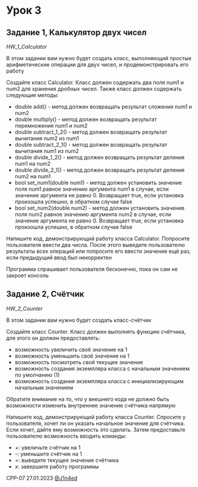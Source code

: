 # Урок 3
## Задание 1, Калькулятор двух чисел
*HW_1_Calculator*

В этом задании вам нужно будет создать класс, выполняющий простые арифметические операции для двух чисел, и продемонстрировать его работу

Создайте класс Calculator. Класс должен содержать два поля num1 и num2 для хранения дробных чисел. Также класс должен содержать следующие методы:

- double add() - метод должен возвращать результат сложения num1 и num2
- double multiply() - метод должен возвращать результат перемножения num1 и num2
- double subtract_1_2() - метод должен возвращать результат вычитания num2 из num1
- double subtract_2_1() - метод должен возвращать результат вычитания num1 из num2
- double divide_1_2() - метод должен возвращать результат деления num1 на num2
- double divide_2_1() - метод должен возвращать результат деления num2 на num1
- bool set_num1(double num1) - метод должен установить значение поля num1 равное значению аргумента num1 в случае, если значение аргумента не равно 0. Возвращает true, если установка произошла успешно, в обратном случае false
- bool set_num2(double num2) - метод должен установить значение поля num2 равное значению аргумента num2 в случае, если значение аргумента не равно 0. Возвращает true, если установка произошла успешно, в обратном случае false

Напишите код, демонстрирующий работу класса Calculator. Попросите пользователя ввести два числа. После этого выведите пользователю результаты всех операций или попросите его ввести значение ещё раз, если предыдущий ввод был некорректен

Программа спрашивает пользователя бесконечно, пока он сам не закроет консоль

## Задание 2, Счётчик
*HW_2_Counter*

В этом задании вам нужно будет создать класс-счётчик

Создайте класс Counter. Класс должен выполнять функцию счётчика, для этого он должен предоставлять:

- возможность увеличить своё значение на 1
- возможность уменьшить своё значение на 1
- возможность посмотреть своё текущее значение
- возможность создания экземпляра класса с начальным значением по умолчанию (1)
- возможность создания экземпляра класса с инициализирующим начальным значением

Обратите внимание на то, что у внешнего кода не должно быть возможности изменить внутреннее значение счётчика напрямую

Напишите код, демонстрирующий работу класса Counter. Спросите у пользователя, хочет ли он указать начальное значение для счётчика. Если хочет, дайте ему возможность это сделать. Затем предоставьте пользователю возможность вводить команды:

- +: увеличьте счётчик на 1
- -: уменьшите счётчик на 1
- =: выведите текущее значение счётчика
- x: завершите работу программы

CPP-07
27.01.2023
[@J1n4ed](https://github.com/J1n4ed)